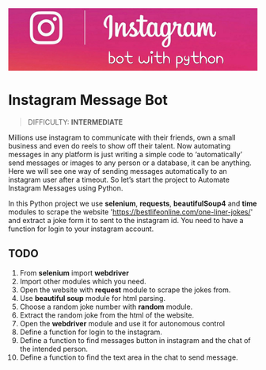 <img src="./images/instagram-bot.png" width="700"/>

# Instagram Message Bot
> DIFFICULTY: **INTERMEDIATE**

Millions use instagram to communicate with their friends, own a small business and even do reels to show off their talent. Now automating messages in any platform is just writing a simple code to ‘automatically’ send messages or images to any person or a database, it can be anything. Here we will see one way of sending messages automatically to an instagram user after a timeout. So let’s start the project to Automate Instagram Messages using Python.

In this Python project we use **selenium**, **requests**, **beautifulSoup4** and **time** modules to scrape the website 'https://bestlifeonline.com/one-liner-jokes/' and extract a joke form it to sent to the instagram id.
You need to have a function for login to your instagram account.

## TODO

1. From **selenium** import **webdriver**
2. Import other modules which you need.
3. Open the website with **request** module to scrape the jokes from.
4. Use **beautiful soup** module for html parsing.
5. Choose a random joke number with **random** module.
6. Extract the random joke from the html of the website.
7. Open the **webdriver** module and use it for autonomous control
8. Define a function for login to the instagram.
9. Define a function to find messages button in instagram and the chat of the intended person.
10. Define a function to find the text area in the chat to send message.